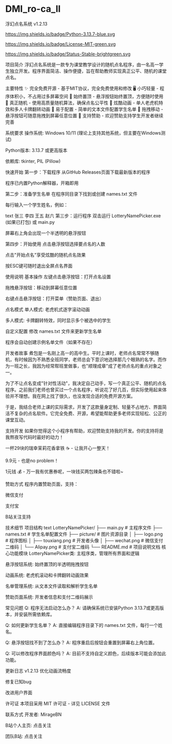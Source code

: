 # DMI_ro-ca_ll
浮幻点名系统 v1.2.13

https://img.shields.io/badge/Python-3.13.7-blue.svg

https://img.shields.io/badge/License-MIT-green.svg

https://img.shields.io/badge/Status-Stable-brightgreen.svg

项目简介
浮幻点名系统是一款专为课堂教学设计的随机点名程序，由一名高一学生独立开发。程序界面简洁、操作便捷，旨在帮助教师实现真正公平、随机的课堂点名。

主要特性
✨ 完全免费开源 - 基于MIT协议，完全免费使用和修改
🖥️ 小巧轻量 - 程序体积小，不占用过多屏幕空间
🎯 始终置顶 - 悬浮按钮始终置顶，方便随时使用
🎲 真正随机 - 使用高质量随机算法，确保点名公平性
🎨 炫酷动画 - 单人老虎机特效和多人卡牌翻转动画
📝 易于配置 - 简单的文本文件配置学生名单
🔄 拖拽移动 - 悬浮按钮可随意拖拽到屏幕任意位置
💝 支持赞助 - 欢迎赞助支持学生开发者继续完善

系统要求
操作系统: Windows 10/11 (理论上支持其他系统，但主要在Windows测试)

Python版本: 3.13.7 或更高版本

依赖库: tkinter, PIL (Pillow)

快速开始
第一步：下载程序
从GitHub Releases页面下载最新版本的程序

程序已内置Python解释器，开箱即用

第二步：准备学生名单
在程序同目录下找到或创建 names.txt 文件

每行输入一个学生姓名，例如：

text
张三
李四
王五
赵六
第三步：运行程序
双击运行 LotteryNamePicker.exe (如果已打包) 或 main.py

屏幕右上角会出现一个半透明的悬浮按钮

第四步：开始使用
点击悬浮按钮选择要点名的人数

点击"开始点名"享受炫酷的随机点名效果

按ESC键可随时退出全屏点名界面

使用说明
基本操作
左键点击悬浮按钮：打开点名设置

拖拽悬浮按钮：移动到屏幕任意位置

右键点击悬浮按钮：打开菜单（赞助页面、退出）

点名模式
单人模式: 老虎机式逐字滚动动画

多人模式: 卡牌翻转特效，同时显示多个被选中的学生

自定义配置
修改 names.txt 文件来更新学生名单

程序会自动创建示例名单文件（如果不存在）

开发者故事
煮包是一名刚上高一的高中生。平时上课时，老师点名常常不够随机，有时候因为不熟悉全班同学，老师总会下意识地选择那几个眼熟的名字。而作为一班之长，我因为经常帮班里做事，也"顺理成章"成了老师点名的重点对象之一。

为了不让点名变成"针对性活动"，我决定自己动手，写一个真正公平、随机的点名程序。之前我们老师也曾买过一个点名程序，听说花了好几百，但实际使用起来体验并不理想。我在网上找了很久，也没发现合适的免费开源方案。

于是，我结合老师上课的实际需求，开发了这款量身定制、轻量不占地方、界面简洁不复杂的点名软件。它完全免费、开源，希望能帮助更多老师实现轻松、公正的课堂互动。

支持开发
如果你觉得这个小程序有帮助，欢迎赞助支持我的开发。你的支持将是我熬夜写代码时最好的动力！

一杯29块的瑞幸茉莉花香拿铁 ☕ - 让我开心一整天！

9.9元 - 也是no problem！

1元钱 💰 - 万一我有优惠券呢，一块钱买两包辣条也不错啦~

赞助方式
程序内置赞助页面，支持：

微信支付

支付宝

B站关注支持

技术细节
项目结构
text
LotteryNamePicker/
├── main.py              # 主程序文件
├── names.txt            # 学生名单配置文件
├── picture/             # 图片资源目录
│   ├── logo.png        # 程序图标
│   ├── touxiang.png    # 开发者头像
│   ├── wechat.png      # 微信支付二维码
│   └── Alipay.png      # 支付宝二维码
└── README.md           # 项目说明文档
核心功能模块
LotteryNamePicker类: 主程序类，管理所有界面和逻辑

悬浮按钮系统: 始终置顶的半透明拖拽按钮

动画系统: 老虎机滚动和卡牌翻转动画效果

名单管理系统: 从文本文件读取和解析学生名单

赞助页面系统: 开发者信息和支付二维码展示

常见问题
Q: 程序无法启动怎么办？
A: 请确保系统已安装Python 3.13.7或更高版本，并安装所需依赖库。

Q: 如何更新学生名单？
A: 直接编辑程序目录下的 names.txt 文件，每行一个姓名。

Q: 悬浮按钮找不到了怎么办？
A: 程序重启后按钮会重置到屏幕右上角位置。

Q: 可以修改程序界面颜色吗？
A: 目前不支持自定义颜色，后续版本可能会添加此功能。

更新日志
v1.2.13
优化动画流畅度

修复已知bug

改进用户界面

许可证
本项目采用 MIT 许可证 - 详见 LICENSE 文件

联系方式
开发者: MirageBN

B站个人主页: 点击关注

团队B站: 点击关注
